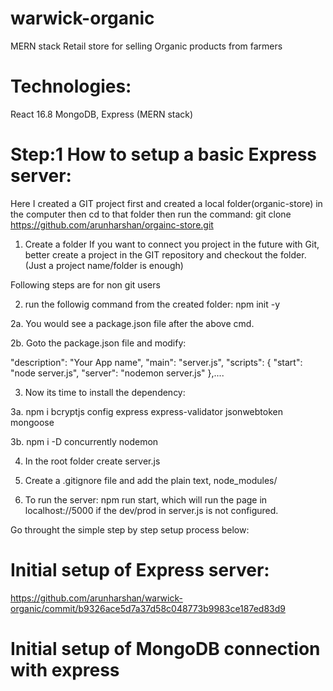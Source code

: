 # warwick-organic

MERN stack Retail store for selling Organic products from farmers

# Technologies:

React 16.8 MongoDB, Express (MERN stack)

# Step:1 How to setup a basic Express server:

Here I created a GIT project first and created a local folder(organic-store) in the computer then cd to that folder then run the command: git clone https://github.com/arunharshan/orgainc-store.git

1. Create a folder
   If you want to connect you project in the future with Git, better create a project in the GIT repository and checkout the folder. (Just a project name/folder is enough)

Following steps are for non git users

2. run the followig command from the created folder: npm init -y

2a. You would see a package.json file after the above cmd.

2b. Goto the package.json file and modify:

"description": "Your App name", "main": "server.js", "scripts": { "start": "node server.js", "server": "nodemon server.js" },....

3. Now its time to install the dependency:

3a. npm i bcryptjs config express express-validator jsonwebtoken mongoose

3b. npm i -D concurrently nodemon

4. In the root folder create server.js

5. Create a .gitignore file and add the plain text, node_modules/

6. To run the server: npm run start, which will run the page in localhost://5000 if the dev/prod in server.js is not configured.

Go throught the simple step by step setup process below:

# Initial setup of Express server:

https://github.com/arunharshan/warwick-organic/commit/b9326ace5d7a37d58c048773b9983ce187ed83d9

# Initial setup of MongoDB connection with express

